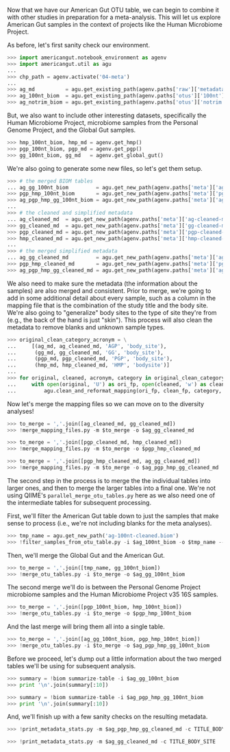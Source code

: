 Now that we have our American Gut OTU table, we can begin to combine it with other studies in preparation for a meta-analysis. This will let us explore American Gut samples in the context of projects like the Human Microbiome Project.

As before, let's first sanity check our environment.

```python
>>> import americangut.notebook_environment as agenv
>>> import americangut.util as agu
...
>>> chp_path = agenv.activate('04-meta')
...
>>> ag_md          = agu.get_existing_path(agenv.paths['raw']['metadata'])
>>> ag_100nt_biom  = agu.get_existing_path(agenv.paths['otus']['100nt']['ag-biom'])
>>> ag_notrim_biom = agu.get_existing_path(agenv.paths['otus']['notrim']['ag-biom'])
```

But, we also want to include other interesting datasets, specifically the Human Microbiome Project, microbiome samples from the Personal Genome Project, and the Global Gut samples.

```python
>>> hmp_100nt_biom, hmp_md = agenv.get_hmp()
>>> pgp_100nt_biom, pgp_md = agenv.get_pgp()
>>> gg_100nt_biom, gg_md   = agenv.get_global_gut()
```

We're also going to generate some new files, so let's get them setup.

```python
>>> # the merged BIOM tables
... ag_gg_100nt_biom         = agu.get_new_path(agenv.paths['meta']['ag-gg-100nt-biom'])
>>> pgp_hmp_100nt_biom       = agu.get_new_path(agenv.paths['meta']['pgp-hmp-100nt-biom'])
>>> ag_pgp_hmp_gg_100nt_biom = agu.get_new_path(agenv.paths['meta']['ag-pgp-hmp-gg-100nt-biom'])
...
>>> # the cleaned and simplified metadata
... ag_cleaned_md  = agu.get_new_path(agenv.paths['meta']['ag-cleaned-md'])
>>> gg_cleaned_md  = agu.get_new_path(agenv.paths['meta']['gg-cleaned-md'])
>>> pgp_cleaned_md = agu.get_new_path(agenv.paths['meta']['pgp-cleaned-md'])
>>> hmp_cleaned_md = agu.get_new_path(agenv.paths['meta']['hmp-cleaned-md'])
...
>>> # the merged simplified metadata
... ag_gg_cleaned_md         = agu.get_new_path(agenv.paths['meta']['ag-gg-cleaned-md'])
>>> pgp_hmp_cleaned_md       = agu.get_new_path(agenv.paths['meta']['pgp-hmp-cleaned-md'])
>>> ag_pgp_hmp_gg_cleaned_md = agu.get_new_path(agenv.paths['meta']['ag-pgp-hmp-gg-cleaned-md'])
```

We also need to make sure the metadata (the information about the samples) are also merged and consistent. Prior to merge, we're going to add in some additional detail about every sample, such as a column in the mapping file that is the combination of the study title and the body site. We're also going to "generalize" body sites to the type of site they're from (e.g., the back of the hand is just "skin"). This process will also clean the metadata to remove blanks and unknown sample types.

```python
>>> original_clean_category_acronym = \
...     [(ag_md, ag_cleaned_md, 'AGP', 'body_site'),
...      (gg_md, gg_cleaned_md, 'GG', 'body_site'),
...      (pgp_md, pgp_cleaned_md, 'PGP', 'body_site'),
...      (hmp_md, hmp_cleaned_md, 'HMP', 'bodysite')]
...
>>> for original, cleaned, acronym, category in original_clean_category_acronym:
...     with open(original, 'U') as ori_fp, open(cleaned, 'w') as clean_fp:
...         agu.clean_and_reformat_mapping(ori_fp, clean_fp, category, acronym)
```

Now let's merge the mapping files so we can move on to the diversity analyses!

```python
>>> to_merge = ','.join([ag_cleaned_md, gg_cleaned_md])
>>> !merge_mapping_files.py -m $to_merge -o $ag_gg_cleaned_md
```

```python
>>> to_merge = ','.join([pgp_cleaned_md, hmp_cleaned_md])
>>> !merge_mapping_files.py -m $to_merge -o $pgp_hmp_cleaned_md
```

```python
>>> to_merge = ','.join([pgp_hmp_cleaned_md, ag_gg_cleaned_md])
>>> !merge_mapping_files.py -m $to_merge -o $ag_pgp_hmp_gg_cleaned_md
```

The second step in the process is to merge the the individual tables into larger ones, and then to merge the larger tables into a final one. We're not using QIIME's `parallel_merge_otu_tables.py` here as we also need one of the intermediate tables for subsequent processing.

First, we'll filter the American Gut table down to just the samples that make sense to process (i.e., we're not including blanks for the meta analyses).

```python
>>> tmp_name = agu.get_new_path('ag-100nt-cleaned.biom')
>>> !filter_samples_from_otu_table.py -i $ag_100nt_biom -o $tmp_name --sample_id_fp $ag_cleaned_md
```

Then, we'll merge the Global Gut and the American Gut.

```python
>>> to_merge = ','.join([tmp_name, gg_100nt_biom])
>>> !merge_otu_tables.py -i $to_merge -o $ag_gg_100nt_biom
```

The second merge we'll do is between the Personal Genome Project microbiome samples and the Human Microbiome Project v35 16S samples.

```python
>>> to_merge = ','.join([pgp_100nt_biom, hmp_100nt_biom])
>>> !merge_otu_tables.py -i $to_merge -o $pgp_hmp_100nt_biom
```

And the last merge will bring them all into a single table.

```python
>>> to_merge = ','.join([ag_gg_100nt_biom, pgp_hmp_100nt_biom])
>>> !merge_otu_tables.py -i $to_merge -o $ag_pgp_hmp_gg_100nt_biom
```

Before we proceed, let's dump out a little information about the two merged tables we'll be using for subsequent analysis.

```python
>>> summary = !biom summarize-table -i $ag_gg_100nt_biom
>>> print '\n'.join(summary[:10])
```

```python
>>> summary = !biom summarize-table -i $ag_pgp_hmp_gg_100nt_biom
>>> print '\n'.join(summary[:10])
```

And, we'll finish up with a few sanity checks on the resulting metadata.

```python
>>> !print_metadata_stats.py -m $ag_pgp_hmp_gg_cleaned_md -c TITLE_BODY_SITE
```

```python
>>> !print_metadata_stats.py -m $ag_gg_cleaned_md -c TITLE_BODY_SITE
```
